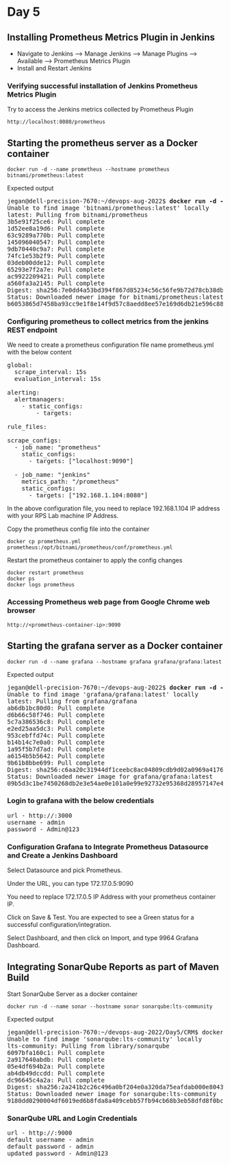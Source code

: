 # Day 5

## Installing Prometheus Metrics Plugin in Jenkins
- Navigate to Jenkins --> Manage Jenkins --> Manage Plugins --> Available --> Prometheus Metrics Plugin
- Install and Restart Jenkins

### Verifying successful installation of Jenkins Prometheus Metrics Plugin
Try to access the Jenkins metrics collected by Prometheus Plugin
```
http://localhost:8080/prometheus
```

## Starting the prometheus server as a Docker container
```
docker run -d --name prometheus --hostname prometheus bitnami/prometheus:latest
```

Expected output
<pre>
jegan@dell-precision-7670:~/devops-aug-2022$ <b>docker run -d --name prometheus --hostname prometheus bitnami/prometheus:latest</b>
Unable to find image 'bitnami/prometheus:latest' locally
latest: Pulling from bitnami/prometheus
3b5e91f25ce6: Pull complete 
1d52ee8a19d6: Pull complete 
63c9289a770b: Pull complete 
145096040547: Pull complete 
9db70440c9a7: Pull complete 
74fc1e53b2f9: Pull complete 
03deb00dde12: Pull complete 
65293e7f2a7e: Pull complete 
ac9922209421: Pull complete 
a560fa3a2145: Pull complete 
Digest: sha256:7e0dd4a53bd394f867d85234c56c56fe9b72d78cb38db670cadc8e19d914a542
Status: Downloaded newer image for bitnami/prometheus:latest
b6053865d7458ba93cc9e1f8e14f9d57c8aedd8ee57e169d6db21e596c883ef2
</pre>

### Configuring prometheus to collect metrics from the jenkins REST endpoint
We need to create a prometheus configuration file name prometheus.yml with the below content
<pre>
global:
  scrape_interval: 15s
  evaluation_interval: 15s

alerting:
  alertmanagers:
    - static_configs:
        - targets:

rule_files:

scrape_configs:
  - job_name: "prometheus"
    static_configs:
      - targets: ["localhost:9090"]

  - job_name: "jenkins"
    metrics_path: "/prometheus"
    static_configs:
      - targets: ["192.168.1.104:8080"]
</pre>
In the above configuration file, you need to replace 192.168.1.104 IP address with your RPS Lab machine IP Address.

Copy the prometheus config file into the container
```
docker cp prometheus.yml prometheus:/opt/bitnami/prometheus/conf/prometheus.yml
```

Restart the prometheus container to apply the config changes
```
docker restart prometheus
docker ps
docker logs prometheus
```
### Accessing Prometheus web page from Google Chrome web browser
```
http://<prometheus-container-ip>:9090
```

## Starting the grafana server as a Docker container
```
docker run -d --name grafana --hostname grafana grafana/grafana:latest
```

Expected output
<pre>
jegan@dell-precision-7670:~/devops-aug-2022$ <b>docker run -d --name grafana --hostname grafana grafana/grafana:latest</b>
Unable to find image 'grafana/grafana:latest' locally
latest: Pulling from grafana/grafana
ab6db1bc80d0: Pull complete 
d6b66c58f746: Pull complete 
5c7a386536c8: Pull complete 
e2ed25aa5dc3: Pull complete 
953cebffd74c: Pull complete 
b14b14c7e0a0: Pull complete 
1a95f5b7d7ad: Pull complete 
a6154b5b5642: Pull complete 
9b61b8bbe699: Pull complete 
Digest: sha256:c6aa20c31944df1ceebc8ac04809cdb9d02a0969a4176f516c117eed9e488556
Status: Downloaded newer image for grafana/grafana:latest
09b5d3c1be7450268db2e3e54ae0e101a0e99e92732e95368d28957147e48636
</pre>

### Login to grafana with the below credentials


<pre>
url - http://<grafana-container-ip>:3000
username - admin
password - Admin@123
</pre>

### Configuration Grafana to Integrate Prometheus Datasource and Create a Jenkins Dashboard

Select Datasource and pick Prometheus.

Under the URL, you can type 172.17.0.5:9090

You need to replace 172.17.0.5 IP Address with your prometheus container IP.

Click on Save & Test.  You are expected to see a Green status for a successful configuration/integration.


Select Dashboard, and then click on Import, and type 9964 Grafana Dashboard.


## Integrating SonarQube Reports as part of Maven Build

Start SonarQube Server as a docker container
```
docker run -d --name sonar --hostname sonar sonarqube:lts-community
```

Expected output
<pre>
jegan@dell-precision-7670:~/devops-aug-2022/Day5/CRM$ docker run -d --name sonar --hostname sonar sonarqube:lts-community
Unable to find image 'sonarqube:lts-community' locally
lts-community: Pulling from library/sonarqube
6097bfa160c1: Pull complete 
2a917640abdb: Pull complete 
05e4df694b2a: Pull complete 
ab4db49dccdd: Pull complete 
dc96645c4a2a: Pull complete 
Digest: sha256:2a241b2c26c496a0bf204e0a320da75eafdab000e8043487f0d3d9354fd8479a
Status: Downloaded newer image for sonarqube:lts-community
9180dd0290004df6019ed6b8fda8a409cebb57fb94cb68b3eb58dfd8f0bc7ab5
</pre>

### SonarQube URL and Login Credentials
<pre>
url - http://<sonarqube-container-ip>:9000
default username - admin
default password - admin
updated password - Admin@123
</pre>
